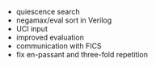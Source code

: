 - quiescence search
- negamax/eval sort in Verilog
- UCI input
- improved evaluation
- communication with FICS
- fix en-passant and three-fold repetition